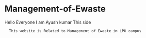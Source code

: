 # Management-of-Ewaste

Hello Everyone I am Ayush kumar This side

      This website is Related to Management of Ewaste in LPU campus

      

      
